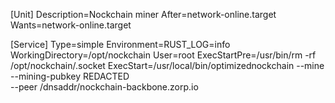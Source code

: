 [Unit]
Description=Nockchain miner
After=network-online.target
Wants=network-online.target

[Service]
Type=simple
Environment=RUST_LOG=info
WorkingDirectory=/opt/nockchain
User=root
ExecStartPre=/usr/bin/rm -rf /opt/nockchain/.socket
ExecStart=/usr/local/bin/optimizednockchain --mine --mining-pubkey REDACTED \
  --peer /dnsaddr/nockchain-backbone.zorp.io